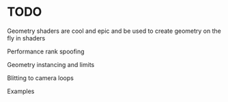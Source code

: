 # TODO

Geometry shaders are cool and epic and be used to create geometry on the fly in shaders

Performance rank spoofing

Geometry instancing and limits

Blitting to camera loops

Examples